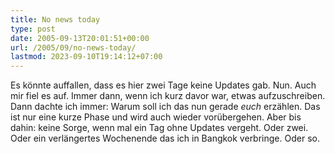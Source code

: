 ```yaml
---
title: No news today
type: post
date: 2005-09-13T20:01:51+00:00
url: /2005/09/no-news-today/
lastmod: 2023-09-10T19:14:12+07:00
---
```

Es könnte auffallen, dass es hier zwei Tage keine Updates gab. Nun. Auch mir fiel es auf. Immer dann, wenn ich kurz davor war, etwas aufzuschreiben. Dann dachte ich immer: Warum soll ich das nun gerade _euch_ erzählen. Das ist nur eine kurze Phase und wird auch wieder vorübergehen. Aber bis dahin: keine Sorge, wenn mal ein Tag ohne Updates vergeht. Oder zwei. Oder ein verlängertes Wochenende das ich in Bangkok verbringe. Oder so.
